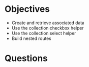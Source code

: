 # Objectives

- Create and retrieve associated data
- Use the collection checkbox helper
- Use the collection select helper
- Build nested routes

# Questions


